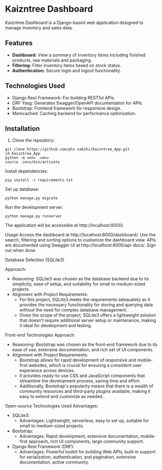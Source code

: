 # Kaizntree Dashboard

Kaizntree Dashboard is a Django-based web application designed to manage inventory and sales data.

## Features

- **Dashboard:** View a summary of inventory items including finished products, raw materials and packaging.
- **Filtering:** Filter inventory items based on stock status.
- **Authentication:** Secure login and logout functionality.

## Technologies Used

- Django Rest Framework: For building RESTful APIs.
- DRF Yasg: Generates Swagger/OpenAPI documentation for APIs.
- Bootstrap: Frontend framework for responsive design.
- Memcached: Caching backend for performance optimization.

## Installation

1. Clone the repository:

```
git clone https://github.com/phs-sakshi/Kaizntree_App.git
cd Kaizntree_App
python -m venv .venv
source .venv/bin/activate
```
Install dependencies:
```
pip install -r requirements.txt 
```

Set up database:
```
python manage.py migrate
```
Run the development server:
```
python manage.py runserver
```
The application will be accessible at http://localhost:8000/.

Usage
Access the dashboard at http://localhost:8000/dashboard/.
Use the search, filtering and sorting options to customize the dashboard view.
APIs are documented using Swagger UI at http://localhost:8000/api-docs/.
Sign out when done.

Database Selection (SQLite3)

Approach:
- Reasoning: SQLite3 was chosen as the database backend due to its simplicity, ease of setup, and suitability for small to medium-sized projects.
- Alignment with Project Requirements:
  - For this project, SQLite3 meets the requirements adequately as it provides the necessary functionality for storing and querying data without the need for complex database management.
  - Given the scope of the project, SQLite3 offers a lightweight solution that doesn't require additional server setup or maintenance, making it ideal for development and testing.

Front-end Technologies
Approach:
- Reasoning: Bootstrap was chosen as the front-end framework due to its ease of use, extensive documentation, and rich set of UI components.
- Alignment with Project Requirements:
   - Bootstrap allows for rapid development of responsive and mobile-first websites, which is crucial for ensuring a consistent user experience across devices.
   - It provides ready-to-use CSS and JavaScript components that streamline the development process, saving time and effort.
   - Additionally, Bootstrap's popularity means that there is a wealth of community resources and third-party plugins available, making it easy to extend and customize as needed.

Open-source Technologies Used
Advantages:
- SQLite3:
  - Advantages: Lightweight, serverless, easy to set up, suitable for small to medium-sized projects.
- Bootstrap:
   - Advantages: Rapid development, extensive documentation, mobile-first approach, rich UI components, large community support.
- Django Rest Framework (DRF):
  - Advantages: Powerful toolkit for building Web APIs, built-in support for serialization, authentication, and pagination, extensive documentation, active community.
